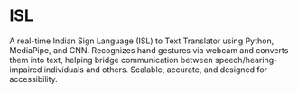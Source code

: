 # ISL
A real-time Indian Sign Language (ISL) to Text Translator using Python, MediaPipe, and CNN. Recognizes hand gestures via webcam and converts them into text, helping bridge communication between speech/hearing-impaired individuals and others. Scalable, accurate, and designed for accessibility.
